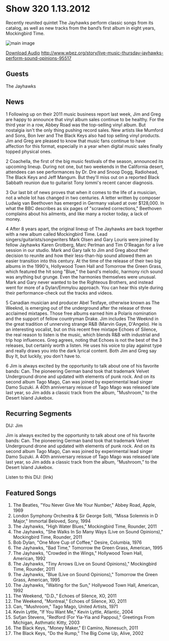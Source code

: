 # Show 320 1.13.2012
Recently reunited quintet The Jayhawks perform classic songs from its catalog, as well as new tracks from the band’s first album in eight years, Mockingbird Time.

![main image](http://www.soundopinions.org/images/2012/jayhawks.jpg)

[Download Audio](http://audio.soundopinions.org/streams/2012/01/so_20120113.m3u)
http://www.wbez.org/story/live-music-thursday-jayhawks-perform-sound-opinions-95517

## Guests
The Jayhawks

## News
1 Following up on their 2011 music business report last week, Jim and Greg are happy to announce that vinyl album sales continue to be healthy. For the third year in a row, Abbey Road was the top-selling vinyl album. But nostalgia isn't the only thing pushing record sales. New artists like Mumford and Sons, Bon Iver and The Black Keys also had top selling vinyl products. Jim and Greg are pleased to know that music fans continue to have affection for this format, especially in a year when digital music sales finally topped physical ones.

2 Coachella, the first of the big music festivals of the season, announced its upcoming lineup. During not one, but two weekends in the California desert, attendees can see performances by Dr. Dre and Snoop Dogg, Radiohead, The Black Keys and Jeff Mangum. But they'll miss out on a reported Black Sabbath reunion due to guitarist Tony Iommi's recent cancer diagnosis.

3 Our last bit of news proves that when it comes to the life of a musician, not a whole lot has changed in two centuries. A letter written by composer Ludwig van Beethoven has emerged in Germany valued at over $128,000. In what the BBC describes as six pages of "scrawled corrections," Beethoven complains about his ailments, and like many a rocker today, a lack of money.

4 After 8 years apart, the original lineup of The Jayhawks are back together with a new album called Mockingbird Time. Lead singers/guitarists/songwriters Mark Olsen and Gary Louris were joined by fellow Jayhawks Karen Grotberg, Marc Perlman and Tim O'Reagan for a live session in our studio. Mark and Gary talk to Jim and Greg about their decision to reunite and how their less-than-hip sound allowed them an easier transition into this century. At the time of the release of their two big albums in the 1990's, Hollywood Town Hall and Tomorrow the Green Grass, which featured the hit song "Blue," the band's melodic, harmony rich sound was anything but grunge. Even the harmonies themselves were unusual. Mark and Gary never wanted to be the Righteous Brothers, and instead went for more of a Dylan/Emmylou approach. You can hear this style during their performance-check out the tracks and videos.

5 Canadian musician and producer Abel Tesfaye, otherwise known as The Weeknd, is emerging out of the underground after the release of three acclaimed mixtapes. Those free albums earned him a Polaris nomination and the support of fellow countryman Drake. Jim includes The Weeknd in the great tradition of unnerving strange R&B (Marvin Gaye, D'Angelo). He is an interesting vocalist, but on this recent free mixtape Echoes of Silence, the real reason to listen is the music, which blends R&B with industrial and trip hop influences. Greg agrees, noting that Echoes is not the best of the 3 releases, but certainly worth a listen. He uses his voice to play against type and really draws you into the dark lyrical content. Both Jim and Greg say Buy It, but luckily, you don't have to.

6 Jim is always excited by the opportunity to talk about one of his favorite bands: Can. The pioneering German band took that trademark Velvet Underground drone and updated with elements of punk rock. And on its second album Tago Mago, Can was joined by experimental lead singer Damo Suzuki. A 40th anniversary reissue of Tago Mago was released late last year, so Jim adds a classic track from the album, "Mushroom," to the Desert Island Jukebox. 

## Recurring Segments
DIJ: Jim

Jim is always excited by the opportunity to talk about one of his favorite bands: Can. The pioneering German band took that trademark Velvet Underground drone and updated with elements of punk rock. And on its second album Tago Mago, Can was joined by experimental lead singer Damo Suzuki. A 40th anniversary reissue of Tago Mago was released late last year, so Jim adds a classic track from the album, “Mushroom,” to the Desert Island Jukebox. 

Listen to this DIJ: (link)

## Featured Songs
1. The Beatles, "You Never Give Me Your Number," Abbey Road, Apple, 1969
2. London Symphony Orchestra & Sir George Solti, "Missa Solemnis in D Major," Immortal Beloved, Sony, 1994
3. The Jayhawks, "High Water Blues," Mockingbird Time, Rounder, 2011
4. The Jayhawks, "She Walks In So Many Ways (Live on Sound Opinions)," Mockingbird Time, Rounder, 2011
5. Bob Dylan, "One More Cup of Coffee," Desire, Columbia, 1976
6. The Jayhawks, "Bad Time," Tomorrow the Green Grass, American, 1995
7. The Jayhawks, "Crowded in the Wings," Hollywood Town Hall, American, 1992
8. The Jayhawks, "Tiny Arrows (Live on Sound Opinions)," Mockingbird Time, Rounder, 2011
9. The Jayhawks, "Blue (Live on Sound Opinions)," Tomorrow the Green Grass, American, 1995
10. The Jayhawks, "Waiting for the Sun," Hollywood Town Hall, American, 1992
11. The Weekend, "D.D.," Echoes of Silence, XO, 2011
12. The Weekend, "Montreal," Echoes of Silence, XO, 2011
13. Can, "Mushroom," Tago Mago, United Artists, 1971
14. Kevin Lyttle, "If You Want Me," Kevin Lyttle, Atlantic, 2004
15. Sufjan Stevens, "Redford (For Yia-Yia and Pappou)," Greetings From Michigan, Asthmatic Kitty, 2003
16. The Black Keys, "Money Maker," El Camino, Nonesuch, 2011
17. The Black Keys, "Do the Rump," The Big Come Up, Alive, 2002
